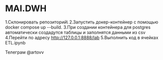 # MAI.DWH
 1.Склонировать репозиторий\\
 2.Запустить докер-контейнер с помощью docker compose up --build.
 3.При создании контейнера для postgres автоматически создадутся таблицы и заполнятся данными из csv
 4.Перейти по адресу http://127.0.0.1:8888/lab
 5.Выполнить код в ячейках ETL.ipynb

Телеграм @artovv
